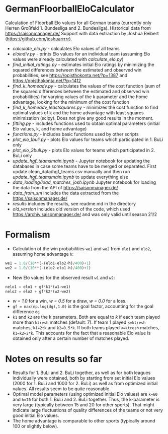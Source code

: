 # GermanFloorballEloCalculator
Calculation of Floorball Elo values for all German teams (currently only Herren Großfeld 1. Bundesliga and 2. Bundesliga). Historical data from https://saisonmanager.de/
Support with data extraction by Joshua Reibert (https://github.com/joshuarrrrr).

- *calculate_elo.py* - calculates Elo values of all teams
- *eloindiv.py* - prints Elo values for an individual team (assuming Elo values were already calculated with *calculate_elo.py*)
- *find_initial_ratings.py* - estimates initial Elo ratings by minimizing the squared differences between the estimated and observed win probabilities, see https://opisthokonta.net/?p=1387 and https://opisthokonta.net/?p=1412
- *find_k_homeadv.py* - calculates the values of the cost function (sum of the squared differences between the estimated and observed win probabilities) for varying values of the k parameter and the home advantage, looking for the minimum of the cost function
- *find_k_homeadv_leastsquares.py* - minimizes the cost function to find optimal values of k and the home advantage with least squares minimization (scipy). Does not give any good results in the moment.
- *fitting.py* - includes functions used to obtain optimal parameters (initial Elo values, k, and home advantage)
- *functions.py* - includes basic functions used by other scripts
- *plot_elo_1buli.py* - plots Elo values for teams which participated in 1. BuLi only
- *plot_elo_2buli.py* - plots Elo values for teams which participated in 2. BuLi only
- *update_hgf_teamsmain.ipynb* - Jupyter notebook for updating the databases in case some teams have to be merged or separated. First update clean_data/hgf_teams.csv manually and then run *update_hgf_teamsmain.ipynb* to update everything else
- *data_loading/load_matches_josh.ipynb* Jupyter notebook for loading the data from the API of https://saisonmanager.de/
- *data_from_sm* includes the data extracted from the https://saisonmanager.de/
- *results* includes the results, see readme.md in the directory
- *old_version* includes old version of the code, which used https://archiv.saisonmanager.de/ and was only valid until season 21/2

# Formalism
- Calculation of the win probabilities `we1` and `we2` from `elo1` and `elo2`, assuming home advantage `h`: 
```python
we1 = 1.0/(10**(-(elo1-elo2+h)/400)+1)
we2 = 1.0/(10**(-(elo2-elo1-h)/400)+1)
```
- New Elo values for the observed result `w1` and `w2`:
```python
nelo1 = elo1 + gf*k1*(w1-we1)
nelo2 = elo2 + gf*k2*(w2-we2)
```
- *w = 1.0* for a win, *w = 0.5* for a draw, *w = 0.0* for a loss.
- `gf = max(np.log(dg),1.0)` is the goal factor, accounting for the goal difference `dg`
- `k1` and `k2` are the k parameters. Both are equal to *k* if each team played more than `ktresh` matches (default: 7). If team 1 played `<=ktresh` matches, `k1=2*k` and `k2=0.5*k`. If both teams played `<=ktresh` matches, `k1=k2=2*k`. This accounts for the fact that a reasonable Elo value is obtained only after a certain number of matches played.

# Notes on results so far
- Results for 1. BuLi and 2. BuLi together, as well as for both leagues individually were obtained, both by starting from set initial Elo values (2000 for 1. BuLi and 1000 for 2. BuLi) as well as from optimized initial values. All results seem to be quite reasonable.
- Optimal model parameters (using optimized initial Elo values) are `k=60` and `h=70` for both 1. BuLi and 2. BuLi together. Thus, the k-parameter is very large (typically between 15 and 20 for other sports). That might indicate large fluctuations of quality differences of the teams or not very good initial Elo values.
- The home advantage is comparable to other sports (typically around 100 or slightly below).
